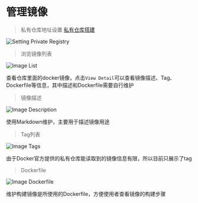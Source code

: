# 管理镜像

> 私有仓库地址设置 [私有仓库搭建](build-registry.md)

![Setting Private Registry](_media/setting-private-registry.png)

> 浏览镜像列表

![Image List](_media/image-list.png)

查看仓库里面的docker镜像，点击`View Detail`可以查看镜像描述、Tag、Dockerfile等信息，其中描述和Dockerfile需要自行维护

> 镜像描述

![Image Description](_media/image-description.png)

使用Markdown维护，主要用于描述镜像用途

> Tag列表

![Image Tags](_media/image-tags.png)

由于Docker官方提供的私有仓库能读取到的镜像信息有限，所以目前只展示了tag

> Dockerfile

![Image Dockerfile](_media/image-dockerfile.png)

维护构建镜像是所使用的Dockerfile，方便使用者查看镜像的构建步骤
